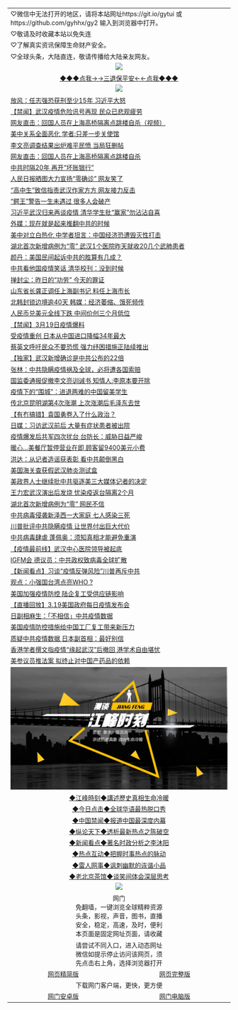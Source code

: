  <table>
<tr>
<td colspan="2" align=left>
♡微信中无法打开的地区，请将本站网址https://git.io/gytui 或 https://github.com/gyhhx/gy2 输入到浏览器中打开。 
 </td>
</tr>
 <tr>
 <td colspan="2" align=left>
♡敬请及时收藏本站以免失连
  <tr>
<td colspan="2" align=left>
♡了解真实资讯保障生命财产安全。
 </td>
   <tr>
<td colspan="2" align=left>
♡全球头条，大陆直连，敬请传播给大陆亲友网友。
 </td>
</tr>

</td>
 </tr>
  <tr>
    <td colspan="2" align=center><img src="https://github.com/gyhhx/image-upload/blob/master/3t%20(1).jpg"></td>
 </tr>
 <tr><td colspan="2" align="center"><a href="https://xfine.casa/oo.aspx?name=ogQuit&key=exgxucyqmkwgvwch&from=gy">◆◆◆点我→→三退保平安←←点我◆◆◆</a></td></tr>
  <tr>
    <td colspan="2" align=center><img src="https://cdn.jsdelivr.net/gh/gyoupiodf/im1/%E7%BD%91%E9%97%A8%E6%96%B0%E9%97%BB1.jpg"></td>
 </tr>
<tr><td colspan="2" align="left"><a href="https://xfine.casa/oo.aspx?name=c1145703&key=exgxucyqmkwgvwch&from=gy">放风：任志强恐获刑至少15年 习近平大怒</a></td></tr>
<tr><td colspan="2" align="left"><a href="https://xfine.casa/oo.aspx?name=c1145686&key=exgxucyqmkwgvwch&from=gy">【禁闻】武汉疫情危险讯号再现 民众已悲观疲劳</a></td></tr>
<tr><td colspan="2" align="left"><a href="https://xfine.casa/oo.aspx?name=c1145684&key=exgxucyqmkwgvwch&from=gy">网友直击：回国人员在上海高桥隔离点跳楼自杀（视频）</a></td></tr>
<tr><td colspan="2" align="left"><a href="https://xfine.casa/oo.aspx?name=c1145656&key=exgxucyqmkwgvwch&from=gy">美中关系全面恶化 学者:只差一步关使馆</a></td></tr>
<tr><td colspan="2" align="left"><a href="https://xfine.casa/oo.aspx?name=c1145663&key=exgxucyqmkwgvwch&from=gy">李文亮调查结果出炉难平民愤 当局狂删帖</a></td></tr>
<tr><td colspan="2" align="left"><a href="https://xfine.casa/oo.aspx?name=c1145702&key=exgxucyqmkwgvwch&from=gy">网友直击：回国人员在上海高桥隔离点跳楼自杀</a></td></tr>
<tr><td colspan="2" align="left"><a href="https://xfine.casa/oo.aspx?name=c1145682&key=exgxucyqmkwgvwch&from=gy">中共时隔20年 再开“坏账银行”</a></td></tr>
<tr><td colspan="2" align="left"><a href="https://xfine.casa/oo.aspx?name=c1145704&key=exgxucyqmkwgvwch&from=gy">人民日报晒图大力宣扬“零确诊” 网友笑了</a></td></tr>
<tr><td colspan="2" align="left"><a href="https://xfine.casa/oo.aspx?name=c1145687&key=exgxucyqmkwgvwch&from=gy">“高中生”致信指责武汉作家方方 网友接力反击</a></td></tr>
<tr><td colspan="2" align="left"><a href="https://xfine.casa/oo.aspx?name=c1145678&key=exgxucyqmkwgvwch&from=gy">“鳄王”警告一生未遇过 很多人会破产</a></td></tr>
<tr><td colspan="2" align="left"><a href="https://xfine.casa/oo.aspx?name=c1145693&key=exgxucyqmkwgvwch&from=gy">习近平武汉归来再谈疫情 清华学生批“赢家”勿沾沾自喜</a></td></tr>
<tr><td colspan="2" align="left"><a href="https://xfine.casa/oo.aspx?name=c1145699&key=exgxucyqmkwgvwch&from=gy">外媒：现在就是起来推翻中共的时候</a></td></tr>
<tr><td colspan="2" align="left"><a href="https://xfine.casa/oo.aspx?name=c1145636&key=exgxucyqmkwgvwch&from=gy">美中对立白热化 中学者坦言：中国经济恐遭毁灭性打击</a></td></tr>
<tr><td colspan="2" align="left"><a href="https://xfine.casa/oo.aspx?name=c1145692&key=exgxucyqmkwgvwch&from=gy">湖北首次新增病例为“零” 武汉1个医院昨天就收20几个武肺患者</a></td></tr>
<tr><td colspan="2" align="left"><a href="https://xfine.casa/oo.aspx?name=c1145674&key=exgxucyqmkwgvwch&from=gy">颜丹：美国民间起诉中共的胜算有几成？</a></td></tr>
<tr><td colspan="2" align="left"><a href="https://xfine.casa/oo.aspx?name=c1145673&key=exgxucyqmkwgvwch&from=gy">中共看他国疫情笑话 清华校刊：没到时候</a></td></tr>
<tr><td colspan="2" align="left"><a href="https://xfine.casa/oo.aspx?name=c1145700&key=exgxucyqmkwgvwch&from=gy">掸封尘：昨日的“功劳” 今天的罪证</a></td></tr>
<tr><td colspan="2" align="left"><a href="https://xfine.casa/oo.aspx?name=c1145645&key=exgxucyqmkwgvwch&from=gy">山东省长龚正调任上海副书记 料任上海市长</a></td></tr>
<tr><td colspan="2" align="left"><a href="https://xfine.casa/oo.aspx?name=c1145651&key=exgxucyqmkwgvwch&from=gy">北韩封锁边境逾40天 韩媒：经济萎缩、饿死频传</a></td></tr>
<tr><td colspan="2" align="left"><a href="https://xfine.casa/oo.aspx?name=c1145665&key=exgxucyqmkwgvwch&from=gy">人民币兑美元全线下跌 中间价创三个月低位</a></td></tr>
<tr><td colspan="2" align="left"><a href="https://xfine.casa/oo.aspx?name=c1145712&key=exgxucyqmkwgvwch&from=gy">【禁闻】3月19日疫情爆料</a></td></tr>
<tr><td colspan="2" align="left"><a href="https://xfine.casa/oo.aspx?name=c1145655&key=exgxucyqmkwgvwch&from=gy">受疫情重创 日本从中国进口降幅34年最大</a></td></tr>
<tr><td colspan="2" align="left"><a href="https://xfine.casa/oo.aspx?name=c1145680&key=exgxucyqmkwgvwch&from=gy">蔡英文呼吁民众不要恐慌 强力纾困措施正陆续推出</a></td></tr>
<tr><td colspan="2" align="left"><a href="https://xfine.casa/oo.aspx?name=c1145709&key=exgxucyqmkwgvwch&from=gy">【独家】武汉新增确诊是中共公布的22倍</a></td></tr>
<tr><td colspan="2" align="left"><a href="https://xfine.casa/oo.aspx?name=c1145647&key=exgxucyqmkwgvwch&from=gy">张林：中共隐瞒疫情祸及全球，必将遭各国索赔</a></td></tr>
<tr><td colspan="2" align="left"><a href="https://xfine.casa/oo.aspx?name=c1145648&key=exgxucyqmkwgvwch&from=gy">国监委通报促撤李文亮训诫书 知情人:李原本要开除</a></td></tr>
<tr><td colspan="2" align="left"><a href="https://xfine.casa/oo.aspx?name=c1145691&key=exgxucyqmkwgvwch&from=gy">疫情下的“围城”：进退两难的中国留美学生</a></td></tr>
<tr><td colspan="2" align="left"><a href="https://xfine.casa/oo.aspx?name=c1145707&key=exgxucyqmkwgvwch&from=gy">传北京昆明湖第4次涨潮 上次涨潮后毛泽东去世</a></td></tr>
<tr><td colspan="2" align="left"><a href="https://xfine.casa/oo.aspx?name=c1145653&key=exgxucyqmkwgvwch&from=gy">【有冇搞错】袁国勇卷入了什么政治？</a></td></tr>
<tr><td colspan="2" align="left"><a href="https://xfine.casa/oo.aspx?name=c1145672&key=exgxucyqmkwgvwch&from=gy">日媒：习访武汉前后 大量有症状患者被出院</a></td></tr>
<tr><td colspan="2" align="left"><a href="https://xfine.casa/oo.aspx?name=c1145695&key=exgxucyqmkwgvwch&from=gy">疫情爆发后共军四次扰台 台防长：威胁日益严峻</a></td></tr>
<tr><td colspan="2" align="left"><a href="https://xfine.casa/oo.aspx?name=c1145666&key=exgxucyqmkwgvwch&from=gy">暖心…美餐厅暂停营业在即 顾客留9400美元小费</a></td></tr>
<tr><td colspan="2" align="left"><a href="https://xfine.casa/oo.aspx?name=c1145657&key=exgxucyqmkwgvwch&from=gy">洪达：从记者造谣获表彰 看中共颠倒黑白</a></td></tr>
<tr><td colspan="2" align="left"><a href="https://xfine.casa/oo.aspx?name=c1145701&key=exgxucyqmkwgvwch&from=gy">美国海关查获假武汉肺炎测试盒</a></td></tr>
<tr><td colspan="2" align="left"><a href="https://xfine.casa/oo.aspx?name=c1145689&key=exgxucyqmkwgvwch&from=gy">美政界人士继续批中共驱逐美三大媒体记者的决定</a></td></tr>
<tr><td colspan="2" align="left"><a href="https://xfine.casa/oo.aspx?name=c1145670&key=exgxucyqmkwgvwch&from=gy">王力宏武汉演出后发烧 忧染疫返台隔离2个月</a></td></tr>
<tr><td colspan="2" align="left"><a href="https://xfine.casa/oo.aspx?name=c1145644&key=exgxucyqmkwgvwch&from=gy">湖北首次新增病例为“零” 网民不信</a></td></tr>
<tr><td colspan="2" align="left"><a href="https://xfine.casa/oo.aspx?name=c1145698&key=exgxucyqmkwgvwch&from=gy">中共病毒侵袭新泽西一大家庭 七人感染三死</a></td></tr>
<tr><td colspan="2" align="left"><a href="https://xfine.casa/oo.aspx?name=c1145697&key=exgxucyqmkwgvwch&from=gy">川普批评中共隐瞒疫情 让世界付出巨大代价</a></td></tr>
<tr><td colspan="2" align="left"><a href="https://xfine.casa/oo.aspx?name=c1145633&key=exgxucyqmkwgvwch&from=gy">中共病毒肆虐 蓬佩奥：须知真相才能避免重演</a></td></tr>
<tr><td colspan="2" align="left"><a href="https://xfine.casa/oo.aspx?name=c1145710&key=exgxucyqmkwgvwch&from=gy">【疫情最前线】武汉中心医院领导被起底</a></td></tr>
<tr><td colspan="2" align="left"><a href="https://xfine.casa/oo.aspx?name=c1145662&key=exgxucyqmkwgvwch&from=gy">IGFM会 德议员：中共政权致病毒全球扩散</a></td></tr>
<tr><td colspan="2" align="left"><a href="https://xfine.casa/oo.aspx?name=c1145708&key=exgxucyqmkwgvwch&from=gy">【新闻看点】习谈“疫情反弹风险”川普再斥中共</a></td></tr>
<tr><td colspan="2" align="left"><a href="https://xfine.casa/oo.aspx?name=c1145685&key=exgxucyqmkwgvwch&from=gy">观点：小强国台湾点亮WHO ?</a></td></tr>
<tr><td colspan="2" align="left"><a href="https://xfine.casa/oo.aspx?name=c1145646&key=exgxucyqmkwgvwch&from=gy">美国加强疫情防控 陆企复工受供应链影响</a></td></tr>
<tr><td colspan="2" align="left"><a href="https://xfine.casa/oo.aspx?name=c1145600&key=exgxucyqmkwgvwch&from=gy">【直播回放】3.19美国政府每日疫情发布会</a></td></tr>
<tr><td colspan="2" align="left"><a href="https://xfine.casa/oo.aspx?name=c1145641&key=exgxucyqmkwgvwch&from=gy">日副相麻生：「不相信」中共疫情数据</a></td></tr>
<tr><td colspan="2" align="left"><a href="https://xfine.casa/oo.aspx?name=c1145650&key=exgxucyqmkwgvwch&from=gy">美国疫情防控措施给中国工厂复工带来新压力</a></td></tr>
<tr><td colspan="2" align="left"><a href="https://xfine.casa/oo.aspx?name=c1145711&key=exgxucyqmkwgvwch&from=gy">质疑中共疫情数据 日本副首相：最好别信</a></td></tr>
<tr><td colspan="2" align="left"><a href="https://xfine.casa/oo.aspx?name=c1145694&key=exgxucyqmkwgvwch&from=gy">香港学者撰文指疫情“缘起武汉”后撤回 港学术自由堪忧</a></td></tr>
<tr><td colspan="2" align="left"><a href="https://xfine.casa/oo.aspx?name=c1145683&key=exgxucyqmkwgvwch&from=gy">美参议员推法案 拟终止对中国产药品的依赖</a></td></tr>
 
 <tr>
   <td colspan="2" align=center><img src="https://github.com/gyoupiodf/im1/blob/master/jf-1.jpg"></td>
  </tr>
   <tr>
   <td colspan="2" align=center> 
<a href="https://xfine.casa/oo.aspx?name=c922850&key=exgxucyqmkwgvwch&from=gy&tag=9877">◆江峰時刻◆講述歷史真相生命冷暖</a><br/>
    </td>
  </tr>
   <tr>
   <td colspan="2" align=center> 
<a href="https://xfine.casa/oo.aspx?name=c816850&key=exgxucyqmkwgvwch&from=gy&tag=9877">◆今日点击◆全球华语最热脱口秀</a><br/>
    </td>
  </tr>
  <tr>
  <td colspan="2" align=center>
<a href="https://xfine.casa/oo.aspx?name=c816860&key=exgxucyqmkwgvwch&from=gy&tag=99733110">◆中国禁闻◆报道中国最深度内幕</a><br/>
   </tr>
  <tr>
     <td colspan="2" align=center>
<a href="https://xfine.casa/oo.aspx?name=c816855&key=exgxucyqmkwgvwch&from=gy&tag=997110">◆纵论天下◆透析最新热点之陈破空</a><br/>
   </tr>
   <tr>
      <td colspan="2" align=center>
<a href="https://xfine.casa/oo.aspx?name=c838308&key=exgxucyqmkwgvwch&from=gy&tag=9973110">◆新闻看点◆著名时政分析之李沐阳</a><br/>
   </tr>
   <tr>
     <td colspan="2" align=center>
<a href="https://xfine.casa/oo.aspx?name=c816852&key=exgxucyqmkwgvwch&from=gy&tag=9733110">◆热点互动◆把握时事热点的脉动</a><br/>
   </tr>
   <tr>
      <td colspan="2" align=center>
<a href="https://xfine.casa/oo.aspx?name=c816694&key=exgxucyqmkwgvwch&from=gy&tag=93310">◆雷人网事◆讽刺幽默的诙谐小品</a><br/>
   </tr>
   <tr>
    <td colspan="2" align=center>
<a href="https://xfine.casa/oo.aspx?name=c816650&key=exgxucyqmkwgvwch&from=gy&tag=9973110">◆老北京茶馆◆谈笑间体会深层思考</a><br/>
   </tr>
 <tr>
    <td colspan="2" align="center"><img src="https://gitlab.com/ogate2/up/raw/master/_/oGate65.jpg"/></td>
  </tr>
  <tr>
    <td colspan="2" align="center">网门<br/>免翻墙，一键浏览全球精粹资源<br/>头条，影视，声音，图书，直播<br/>安全，稳定，高速，及时，便利<br/>本页面是固定网址页面，请收藏</td>
  <tr>
  <tr>
    <td colspan="2" align="center">请尝试不同入口，进入动态网址<br/>微信如提示停止访问该网页，须<br/>先点击右上角，选择浏览器打开</td>
  <tr>  
  <tr>
    <td align="center"><a href="https://gitcdn.xyz/repo/otiny/up/master/show002.htm">网页精简版</a></td>
    <td align="center"><a href="https://gitcdn.xyz/repo/otiny/up/master/show001.htm">网页完整版</a></td>
  </tr>
  <tr>
    <td colspan="2" align="center">下载网门客户端，更快，更方便</td>
  <tr>
  <tr>
    <td align="center"><a href="https://raw.githubusercontent.com/opipe/up/master/oGatea.apk">网门安卓版</a></td>
    <td align="center"><a href="https://raw.githubusercontent.com/opipe/up/master/oGate.zip">网门电脑版</a></td>
  </tr>
</table>
